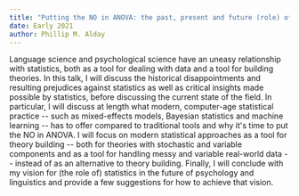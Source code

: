 ```yaml
---
title: "Putting the NO in ANOVA: the past, present and future (role) of statistics in linguistics and psychology"
date: Early 2021
author: Phillip M. Alday
---
```


Language science and psychological science have an uneasy relationship with statistics, both as a tool for dealing with data and a tool for building theories.
In this talk, I will discuss the historical disappointments and resulting prejudices against statistics as well as critical insights made possible by statistics, before discussing the current state of the field.
In particular, I will discuss at length what modern, computer-age statistical practice -- such as mixed-effects models, Bayesian statistics and machine learning -- has to offer compared to traditional tools and why it's time to put the NO in ANOVA.
I will focus on modern statistical approaches as a tool for theory building -- both for theories with stochastic and variable components and as a tool for handling messy and variable real-world data -- instead of as an alternative to theory building.
Finally, I will conclude with my vision for (the role of) statistics in the future of psychology and linguistics and provide a few suggestions for how to achieve that vision.
